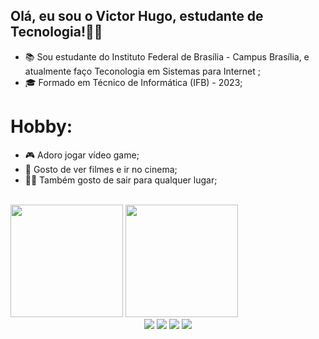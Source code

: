 ## Olá, eu sou o Victor Hugo, estudante de Tecnologia!👨‍💻

- 📚 Sou estudante do Instituto Federal de Brasília - Campus Brasília, e atualmente faço Teconologia em Sistemas para Internet ;
- 🎓 Formado em Técnico de Informática (IFB) - 2023;

# Hobby: 

- 🎮 Adoro jogar vídeo game;
- 🎥 Gosto de ver filmes e ir no cinema;
- 🚶🏽 Também gosto de sair para qualquer lugar;

<br>

<div style="display:inline-block" align="center">
  <img height="180" src="https://github-readme-stats.vercel.app/api?username=vitinho455&show_icons=true&theme=tokyonight"/>
  <img height="180" src="https://github-readme-stats.vercel.app/api/top-langs/?username=vitinho455&layout=compact&theme=tokyonight"/>
</div>

<br>  
<div  align="center">
  <a href="https://www.instagram.com/_victorhugonunes/" target="_blank"><img src="https://img.shields.io/badge/-Instagram-%23E4405F?style=for-the-badge&logo=instagram&logoColor=white" target="_blank"></a>
  <a href="https://www.linkedin.com/in/victor-hugo-nunes-silva-037597236/" target="_blank"><img src="https://img.shields.io/badge/-LinkedIn-%230077B5?style=for-the-badge&logo=linkedin&logoColor=white" target="_blank"></a> 
  <a href = "victorhugonunessilva455@gmail.com"><img src="https://img.shields.io/badge/-Gmail-%23333?style=for-the-badge&logo=gmail&logoColor=white" target="_blank"></a>
  <a href = "https://steamcommunity.com/profiles/76561199104678171/"><img src="https://img.shields.io/badge/Steam-000000?style=for-the-badge&logo=steam&logoColor=white" target="_blank"></a>
</div>



